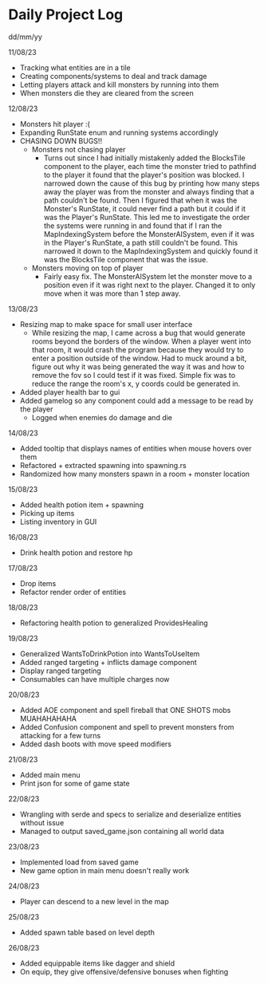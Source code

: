 # Daily Project Log

dd/mm/yy   

11/08/23    
- Tracking what entities are in a tile     
- Creating components/systems to deal and track damage    
- Letting players attack and kill monsters by running into them    
- When monsters die they are cleared from the screen   
         
12/08/23            
- Monsters hit player :(
- Expanding RunState enum and running systems accordingly
- CHASING DOWN BUGS!!
  - Monsters not chasing player
    - Turns out since I had initially mistakenly added the BlocksTile component to the player, each time the monster tried to pathfind to the player it found that the player's position was blocked. I narrowed down the cause of this bug by printing how many steps away the player was from the monster and always finding that a path couldn't be found. Then I figured that when it was the Monster's RunState, it could never find a path but it could if it was the Player's RunState. This led me to investigate the order the systems were running in and found that if I ran the MapIndexingSystem before the MonsterAISystem, even if it was in the Player's RunState, a path still couldn't be found. This narrowed it down to the MapIndexingSystem and quickly found it was the BlocksTile component that was the issue. 
  - Monsters moving on top of player
    - Fairly easy fix. The MonsterAISystem let the monster move to a position even if it was right next to the player. Changed it to only move when it was more than 1 step away. 


13/08/23
- Resizing map to make space for small user interface
  - While resizing the map, I came across a bug that would generate rooms beyond the borders of the window. When a player went into that room, it would crash the program because they would try to enter a position outside of the window. Had to muck around a bit, figure out why it was being generated the way it was and how to remove the fov so I could test if it was fixed. Simple fix was to reduce the range the room's x, y coords could be generated in.
- Added player health bar to gui
- Added gamelog so any component could add a message to be read by the player
  - Logged when enemies do damage and die

14/08/23
- Added tooltip that displays names of entities when mouse hovers over them
- Refactored + extracted spawning into spawning.rs
- Randomized how many monsters spawn in a room + monster location


15/08/23
- Added health potion item + spawning
- Picking up items
- Listing inventory in GUI

16/08/23
- Drink health potion and restore hp

17/08/23
- Drop items
- Refactor render order of entities

18/08/23
- Refactoring health potion to generalized ProvidesHealing

19/08/23
- Generalized WantsToDrinkPotion into WantsToUseItem
- Added ranged targeting + inflicts damage component
- Display ranged targeting
- Consumables can have multiple charges now

20/08/23
- Added AOE component and spell fireball that ONE SHOTS mobs MUAHAHAHAHA
- Added Confusion component and spell to prevent monsters from attacking for a few turns
- Added dash boots with move speed modifiers

21/08/23
- Added main menu
- Print json for some of game state

22/08/23
- Wrangling with serde and specs to serialize and deserialize entities without issue
- Managed to output saved_game.json containing all world data

23/08/23
- Implemented load from saved game
- New game option in main menu doesn't really work

24/08/23
- Player can descend to a new level in the map

25/08/23
- Added spawn table based on level depth

26/08/23
- Added equippable items like dagger and shield
- On equip, they give offensive/defensive bonuses when fighting